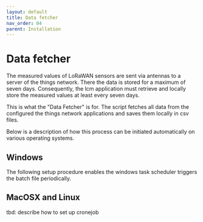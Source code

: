 ```yaml
---
layout: default
title: Data fetcher
nav_order: 04
parent: Installation
---
```

# Data fetcher
The measured values of LoRaWAN sensors are sent via antennas to a server of the things network. There the data is stored for a maximum of seven days. Consequently, the lcm application must retrieve and locally store the measured values at least every seven days.

This is what the "Data Fetcher" is for. The script fetches all data from the configured the things network applications and saves them locally in csv files.

Below is a description of how this process can be initiated automatically on various operating systems.

## Windows
The following setup procedure enables the windows task scheduler triggers the batch file periodically.

## MacOSX and Linux
tbd: describe how to set up cronejob

